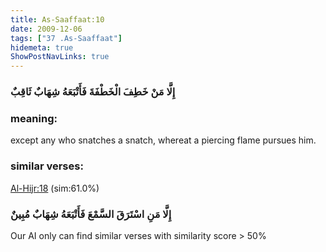 ```yaml
---
title: As-Saaffaat:10
date: 2009-12-06
tags: ["37 .As-Saaffaat"]
hidemeta: true 
ShowPostNavLinks: true 
---
```

### إِلَّا مَنْ خَطِفَ الْخَطْفَةَ فَأَتْبَعَهُ شِهَابٌ ثَاقِبٌ
### meaning: 
except any who snatches a snatch, whereat a piercing flame pursues him.
### similar verses: 

[Al-Hijr:18](/15/18) (sim:61.0%)

### إِلَّا مَنِ اسْتَرَقَ السَّمْعَ فَأَتْبَعَهُ شِهَابٌ مُبِينٌ

Our AI only can find similar verses with similarity score > 50% 



